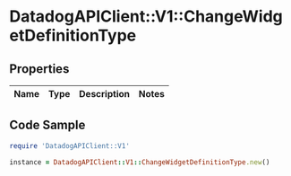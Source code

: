# DatadogAPIClient::V1::ChangeWidgetDefinitionType

## Properties

Name | Type | Description | Notes
------------ | ------------- | ------------- | -------------

## Code Sample

```ruby
require 'DatadogAPIClient::V1'

instance = DatadogAPIClient::V1::ChangeWidgetDefinitionType.new()
```


